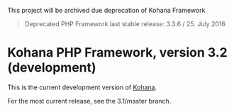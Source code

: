 This project will be archived due deprecation of Kohana Framework

>  Deprecated PHP Framework
last stable release: 3.3.6 / 25. July 2016


# Kohana PHP Framework, version 3.2 (development)

This is the current development version of [Kohana](http://kohanaframework.org/).

For the most current release, see the 3.1/master branch.

